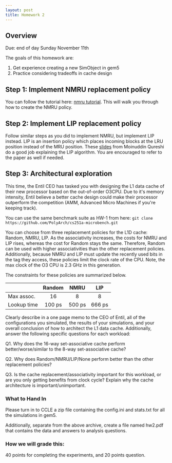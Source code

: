 ```yaml
---
layout: post
title: Homework 2
---
```


## Overview

Due: end of day Sunday November 11th

The goals of this homework are:
1. Get experience creating a new SimObject in gem5
2. Practice considering tradeoffs in cache design

## Step 1: Implement NMRU replacement policy

You can follow the tutorial here: [nmru tutorial]({{site.baseurl}}/hws/nmru-tut). This will walk you through how to create the NMRU policy.


## Step 2: Implement LIP replacement policy

Follow similar steps as you did to implement NMRU, but implement LIP instead. LIP is an insertion policy which places incoming blocks at the LRU position instead of the MRU position. These [slides](http://www.jaleels.org/ajaleel/talks/DIP_ISCA2007.ppt) from Moinuddin Qureshi do a good job explaining the LIP algorithm. You are encouraged to refer to the paper as well if needed.

## Step 3: Architectural exploration

This time, the Entil CEO has tasked you with designing the L1 data cache of their new processor based on the out-of-order O3CPU. Due to it's memory intensity, Entil believe a better cache design could make their processor outperform the competition (AMM, Advanced Micro Machines if you're keeping track).

You can use the same benchmark suite as HW-1 from here: ```git clone https://github.com/PolyArch/cs251a-microbench.git```

You can choose from three replacement policies for the L1D cache: Random, NMRU, LIP. As the associativity increases, the costs for NMRU and LIP rises, whereas the cost for Random stays the same. Therefore, Random can be used with higher associativities than the other replacement policies. Additionally, because NMRU and LIP must update the recently used bits in the tag they access, these policies limit the clock rate of the CPU. Note, the max clock of the O3 CPU is 2.3 GHz in this generation.

The constraints for these policies are summarized below.

|           |Random| NMRU	| LIP   |
|-----------|:----:|:----:|:-----:|
|Max assoc. |16    |8	    |8      |
|Lookup time|100 ps|500 ps|666 ps |

Clearly describe in a one page memo to the CEO of Entil, all of the configurations you simulated, the results of your simulations, and your overall conclusion of how to architect the L1 data cache. Additionally, answer the following specific questions for each workload:

Q1. Why does the 16-way set-associative cache perform better/worse/similar to the 8-way set-associative cache?

Q2. Why does Random/NMRU/LIP/None perform better than the other replacement policies?

Q3. Is the cache replacement/associativity important for this workload, or are you only getting benefits from clock cycle? Explain why the cache architecture is important/unimportant.

### What to Hand In
Please turn in to CCLE a zip file containing the config.ini
and stats.txt for all the simulations in gem5.

Additionally, separate from the above archive, create a file named hw2.pdf
that contains the data and answers to analysis questions.

### How we will grade this:
40 points for completing the experiments, and 20 points question.
